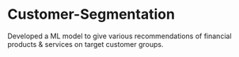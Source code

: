 # Customer-Segmentation
Developed a ML model to give various recommendations of financial products &amp; services on target customer groups.
